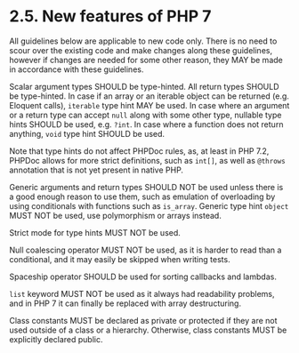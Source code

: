 # 2.5. New features of PHP 7

All guidelines below are applicable to new code only. There is no need to scour over the existing code
and make changes along these guidelines, however if changes are needed for some other reason, they MAY be
made in accordance with these guidelines.

Scalar argument types SHOULD be type-hinted. All return types SHOULD be type-hinted. In case if an array or 
an iterable object can be returned (e.g. Eloquent calls), `iterable` type hint MAY be used. In case where
an argument or a return type can accept `null` along with some other type, nullable type hints SHOULD be
used, e.g. `?int`. In case where a function does not return anything, `void` type hint SHOULD be used.

Note that type hints do not affect PHPDoc rules, as, at least in PHP 7.2, PHPDoc allows for more strict
definitions, such as `int[]`, as well as `@throws` annotation that is not yet present in native PHP.

Generic arguments and return types SHOULD NOT be used unless there is a good enough reason to use them,
such as emulation of overloading by using conditionals with functions such as `is_array`. Generic type hint
`object` MUST NOT be used, use polymorphism or arrays instead.

Strict mode for type hints MUST NOT be used.

Null coalescing operator MUST NOT be used, as it is harder to read than a conditional, and it may easily
be skipped when writing tests.

Spaceship operator SHOULD be used for sorting callbacks and lambdas.

`list` keyword MUST NOT be used as it always had readability problems, and in PHP 7 it can finally be replaced
with array destructuring.

Class constants MUST be declared as private or protected if they are not used outside of a class or a hierarchy.
Otherwise, class constants MUST be explicitly declared public.
